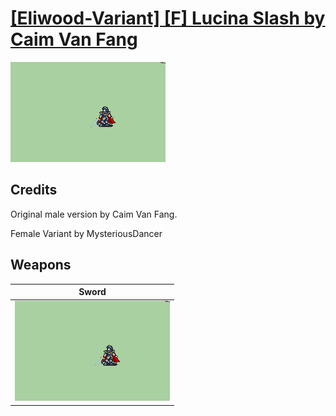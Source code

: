 # [\[Eliwood-Variant\] \[F\] Lucina Slash by Caim Van Fang](./)

<img src="./1.%20Sword/Sword_000.png" alt="[Eliwood-Variant] [F] Lucina Slash by Caim Van Fang standing" />

## Credits

Original male version by Caim Van Fang.

Female Variant by MysteriousDancer

## Weapons


|Sword |
|  :---: |
| <img alt="Sword animation" src="./1.%20Sword/Sword.gif" /> |
